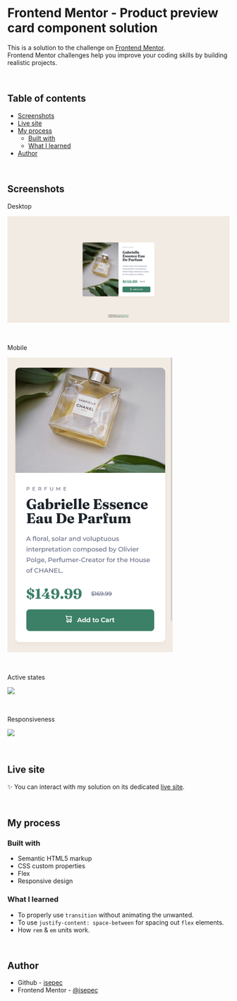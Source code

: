 # Frontend Mentor - Product preview card component solution

This is a solution to the challenge on [Frontend Mentor](https://www.frontendmentor.io/).
<br>
Frontend Mentor challenges help you improve your coding skills by building realistic projects.

<br>

## Table of contents
  - [Screenshots](#screenshots)
  - [Live site](#live-site)
  - [My process](#my-process)
    - [Built with](#built-with)
    - [What I learned](#what-i-learned)
  - [Author](#author)

<br>

## Screenshots

Desktop

![](./screenshots/screenshot_desktop.png)

<br>

Mobile

![](./screenshots/screenshot_mobile.png)

<br>

Active states

![](./screenshots/screenshot_active-states.gif)

<br>

Responsiveness

![](./screenshots/screenshot_responsiveness.gif)

<br>

## Live site

✨ You can interact with my solution on its dedicated [live site](https://isepec.github.io/product-preview-card-component/).

<br>

## My process

### Built with

- Semantic HTML5 markup
- CSS custom properties
- Flex
- Responsive design

### What I learned

- To properly use ```transition``` without animating the unwanted.
- To use ```justify-content: space-between``` for spacing out ```flex``` elements.
- How ```rem``` & ```em``` units work.

<br>

## Author
- Github - [isepec](https://github.com/isepec)
- Frontend Mentor - [@isepec](https://www.frontendmentor.io/profile/isepec)